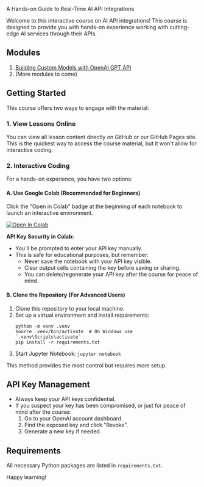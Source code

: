 A Hands-on Guide to Real-Time AI API Integrations

Welcome to this interactive course on AI API integrations! This course is designed to provide you with hands-on experience working with cutting-edge AI services through their APIs.

## Modules

1. [Building Custom Models with OpenAI GPT API](./01_gpt_api/README.md)
2. (More modules to come)

## Getting Started

This course offers two ways to engage with the material:

### 1. View Lessons Online

You can view all lesson content directly on GitHub or our GitHub Pages site. This is the quickest way to access the course material, but it won't allow for interactive coding.

### 2. Interactive Coding

For a hands-on experience, you have two options:

#### A. Use Google Colab (Recommended for Beginners)

Click the "Open in Colab" badge at the beginning of each notebook to launch an interactive environment.

[![Open In Colab](https://colab.research.google.com/assets/colab-badge.svg)](https://colab.research.google.com/github/jared-mccoy/AI-API-Integration-Course/blob/main/01_gpt_api/01_gpt_api_intro.ipynb)

**API Key Security in Colab:**
- You'll be prompted to enter your API key manually.
- This is safe for educational purposes, but remember:
  - Never save the notebook with your API key visible.
  - Clear output cells containing the key before saving or sharing.
  - You can delete/regenerate your API key after the course for peace of mind.

#### B. Clone the Repository (For Advanced Users)

1. Clone this repository to your local machine.
2. Set up a virtual environment and install requirements:
   ```
   python -m venv .venv
   source .venv/bin/activate  # On Windows use `.venv\Scripts\activate`
   pip install -r requirements.txt
   ```
3. Start Jupyter Notebook: `jupyter notebook`

This method provides the most control but requires more setup.

## API Key Management

- Always keep your API keys confidential.
- If you suspect your key has been compromised, or just for peace of mind after the course:
  1. Go to your OpenAI account dashboard.
  2. Find the exposed key and click "Revoke".
  3. Generate a new key if needed.

## Requirements

All necessary Python packages are listed in `requirements.txt`.

Happy learning!
